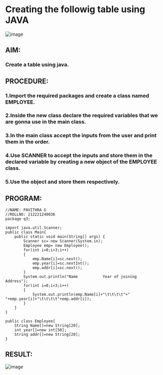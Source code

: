# Creating the followig table using JAVA
![image](https://github.com/gpavithra673/Creating_table-java-/assets/93427264/efa697a8-41ea-49f0-9ea6-37cd7ea7c4c1)

## AIM:
### Create a table using java.
## PROCEDURE:
### 1.Import the required packages and create a class named EMPLOYEE.
### 2.Inside the new class declare the required variables that we are gonna use in the main class.
### 3.In the main class accept the inputs from the user and print them in the order.
### 4.Use SCANNER to accept the inputs and store them in the declared variable by creating a new object of the EMPLOYEE class.
### 5.Use the object and store them respectively.
## PROGRAM:
```
//NAME: PAVITHRA G
//ROLLNO: 212221240036
package q3;

import java.util.Scanner;
public class Main{
    public static void main(String[] args) {
        Scanner sc= new Scanner(System.in);
        Employee emp= new Employee();
        for(int i=0;i<3;i++)
        {
            emp.Name[i]=sc.next();
            emp.year[i]=sc.nextInt();
            emp.addr[i]=sc.next();
        }
        System.out.println("Name           Year of joining           Address");
        for(int i=0;i<3;i++)
        {
            System.out.println(emp.Name[i]+"\t\t\t\t"+"  "+emp.year[i]+"\t\t\t\t"+emp.addr[i]);
        }
    }
}

public class Employee{
    String Name[]=new String[20];
    int year[]=new int[50];
    String addr[]=new String[20];
}

```
## RESULT:
![image](https://github.com/gpavithra673/Creating_table-java-/assets/93427264/4b883353-55d7-43ed-bcac-d9156811e00a)
